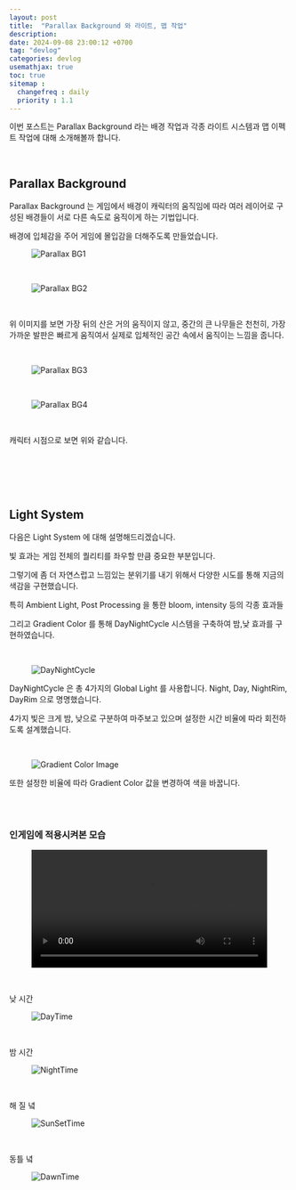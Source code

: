 ```yaml
---
layout: post
title:  "Parallax Background 와 라이트, 맵 작업"
description: 
date: 2024-09-08 23:00:12 +0700
tag: "devlog"
categories: devlog
usemathjax: true
toc: true
sitemap :
  changefreq : daily
  priority : 1.1
---
```


이번 포스트는 Parallax Background 라는 배경 작업과 각종 라이트 시스템과 맵 이펙트 작업에 대해 소개해볼까 합니다.

<br>

## Parallax Background

Parallax Background 는 게임에서 배경이 캐릭터의 움직임에 따라 여러 레이어로 구성된 배경들이 서로 다른 속도로 움직이게 하는 기법입니다.

배경에 입체감을 주어 게임에 몰입감을 더해주도록 만들었습니다.

<figure>
    <img class="title-image" src="{{ site.image_location }}/devlogs/bg1.gif" alt="Parallax BG1">
</figure>

<br>

<figure>
    <img class="title-image" src="{{ site.image_location }}/devlogs/bg2.gif" alt="Parallax BG2">
</figure>

<br>

위 이미지를 보면 가장 뒤의 산은 거의 움직이지 않고, 중간의 큰 나무들은 천천히, 가장 가까운 발판은 빠르게 움직여서 실제로 입체적인 공간 속에서 움직이는 느낌을 줍니다.

<br>

<figure>
    <img class="title-image" src="{{ site.image_location }}/devlogs/bg3.gif" alt="Parallax BG3">
</figure>

<br>

<figure>
    <img class="title-image" src="{{ site.image_location }}/devlogs/bg4.gif" alt="Parallax BG4">
</figure>

<br>

캐릭터 시점으로 보면 위와 같습니다.

<br>
<br>
<br>
<br>

## Light System

다음은 Light System 에 대해 설명해드리겠습니다.

빛 효과는 게임 전체의 퀄리티를 좌우할 만큼 중요한 부분입니다. 

그렇기에 좀 더 자연스럽고 느낌있는 분위기를 내기 위해서 다양한 시도를 통해 지금의 색감을 구현했습니다.

특히 Ambient Light, Post Processing 을 통한 bloom, intensity 등의 각종 효과들

그리고 Gradient Color 를 통해 DayNightCycle 시스템을 구축하여 밤,낮 효과를 구현하였습니다.

<br>

<figure>
    <img class="title-image" src="{{ site.image_location }}/devlogs/daynightcycle.gif" alt="DayNightCycle">
</figure>

DayNightCycle 은 총 4가지의 Global Light 를 사용합니다. Night, Day, NightRim, DayRim 으로 명명했습니다.

4가지 빛은 크게 밤, 낮으로 구분하여 마주보고 있으며 설정한 시간 비율에 따라 회전하도록 설계했습니다.

<br>

<figure>
    <img class="title-image" src="{{ site.image_location }}/devlogs/gradientColor.png" alt="Gradient Color Image">
</figure>

또한 설정한 비율에 따라 Gradient Color 값을 변경하여 색을 바꿉니다.

<br>
<br>

### 인게임에 적용시켜본 모습

<figure class="video">
    <video controls width="100%" preload="metadata">
        <source src="{{site.baseurl}}/posts/videos/daynightvideo.mp4" type="DayNightVideo/mp4">
        Your browser does not support the video tag.
    </video>
</figure>

<br>

낮 시간

<figure>
    <img class="title-image" src="{{ site.image_location }}/devlogs/daytime.gif" alt="DayTime">
</figure>

<br>

밤 시간

<figure>
    <img class="title-image" src="{{ site.image_location }}/devlogs/nighttime.gif" alt="NightTime">
</figure>

<br>

해 질 녘

<figure>
    <img class="title-image" src="{{ site.image_location }}/devlogs/sunsettime.gif" alt="SunSetTime">
</figure>

<br>

동틀 녘

<figure>
    <img class="title-image" src="{{ site.image_location }}/devlogs/dawntime.gif" alt="DawnTime">
</figure>

<br>
<br>
<br>
<br>

